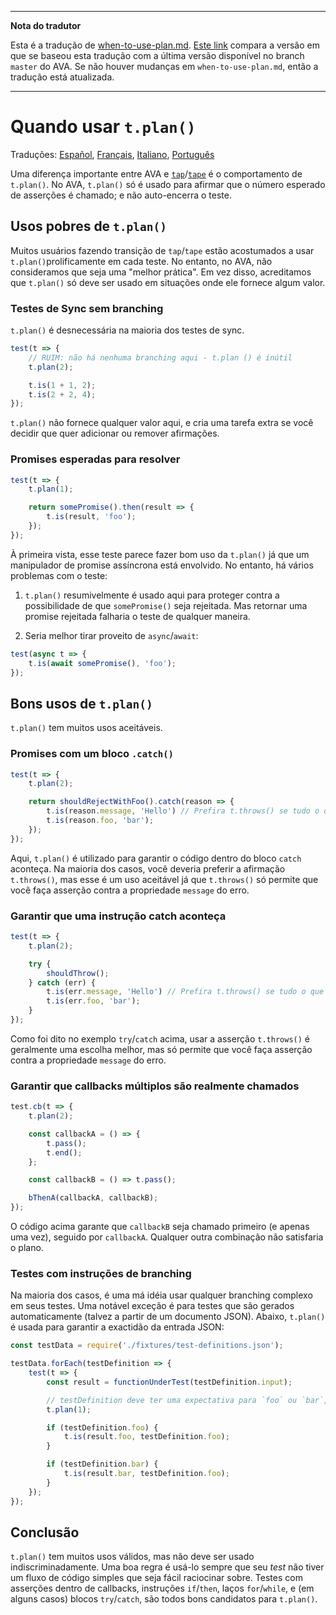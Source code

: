 ___
**Nota do tradutor**

Esta é a tradução de [when-to-use-plan.md](https://github.com/avajs/ava/blob/main/docs/recipes/when-to-use-plan.md). [Este link](https://github.com/avajs/ava/compare/049090008933a880dc896179aa851b885baf6058...main#diff-0c25d982e94d600cb6b8e438a0e67169) compara a versão em que se baseou esta tradução com a última versão disponível no branch `master` do AVA. Se não houver mudanças em `when-to-use-plan.md`, então a tradução está atualizada.
___

# Quando usar `t.plan()`

Traduções: [Español](https://github.com/avajs/ava-docs/blob/main/es_ES/docs/recipes/when-to-use-plan.md), [Français](https://github.com/avajs/ava-docs/blob/main/fr_FR/docs/recipes/when-to-use-plan.md), [Italiano](https://github.com/avajs/ava-docs/blob/main/it_IT/docs/recipes/when-to-use-plan.md), [Português](https://github.com/avajs/ava-docs/blob/main/pt_BR/docs/recipes/when-to-use-plan.md)

Uma diferença importante entre AVA e [`tap`](https://github.com/tapjs/node-tap)/[`tape`](https://github.com/substack/tape) é o comportamento de `t.plan()`. No AVA, `t.plan()` só é usado para afirmar que o número esperado de asserções é chamado; e não auto-encerra o teste.

## Usos pobres de `t.plan()`

Muitos usuários fazendo transição de `tap`/`tape` estão acostumados a usar `t.plan()`prolificamente em cada teste. No entanto, no AVA, não consideramos que seja uma "melhor prática". Em vez disso, acreditamos que `t.plan()` só deve ser usado em situações onde ele fornece algum valor.

### Testes de Sync sem branching

`t.plan()` é desnecessária na maioria dos testes de sync.

```js
test(t => {
	// RUIM: não há nenhuma branching aqui - t.plan () é inútil
	t.plan(2);

	t.is(1 + 1, 2);
	t.is(2 + 2, 4);
});
```

`t.plan()` não fornece qualquer valor aqui, e cria uma tarefa extra se você decidir que quer adicionar ou remover afirmações.

### Promises esperadas para resolver

```js
test(t => {
	t.plan(1);

	return somePromise().then(result => {
		t.is(result, 'foo');
	});
});
```

À primeira vista, esse teste parece fazer bom uso da `t.plan()` já que um manipulador de promise assíncrona está envolvido. No entanto, há vários problemas com o teste:

1. `t.plan()` resumivelmente é usado aqui para proteger contra a possibilidade de que `somePromise()` seja rejeitada. Mas retornar uma promise rejeitada falharia o teste de qualquer maneira.

2. Seria melhor tirar proveito de `async`/`await`:

```js
test(async t => {
	t.is(await somePromise(), 'foo');
});
```

## Bons usos de `t.plan()`

`t.plan()` tem muitos usos aceitáveis.

### Promises com um bloco `.catch()`

```js
test(t => {
	t.plan(2);

	return shouldRejectWithFoo().catch(reason => {
		t.is(reason.message, 'Hello') // Prefira t.throws() se tudo o que importa é a mensagem
		t.is(reason.foo, 'bar');
	});
});
```

Aqui, `t.plan()` é utilizado para garantir o código dentro do bloco `catch` aconteça. Na maioria dos casos, você deveria preferir a afirmação `t.throws()`, mas esse é um uso aceitável já que `t.throws()` só permite que você faça asserção contra a propriedade `message` do erro.

### Garantir que uma instrução catch aconteça

```js
test(t => {
	t.plan(2);

	try {
		shouldThrow();
	} catch (err) {
		t.is(err.message, 'Hello') // Prefira t.throws() se tudo o que importa é a mensagem
		t.is(err.foo, 'bar');
	}
});
```

Como foi dito no exemplo `try`/`catch` acima, usar a asserção `t.throws()` é geralmente uma escolha melhor, mas só permite que você faça asserção contra a propriedade `message` do erro.

### Garantir que callbacks múltiplos são realmente chamados

```js
test.cb(t => {
	t.plan(2);

	const callbackA = () => {
		t.pass();
		t.end();
	};

	const callbackB = () => t.pass();

	bThenA(callbackA, callbackB);
});
```

O código acima garante que `callbackB` seja chamado primeiro (e apenas uma vez), seguido por `callbackA`. Qualquer outra combinação não satisfaria o plano.

### Testes com instruções de branching

Na maioria dos casos, é uma má idéia usar qualquer branching complexo em seus testes. Uma notável exceção é para testes que são gerados automaticamente (talvez a partir de um documento JSON). Abaixo, `t.plan()` é usada para garantir a exactidão da entrada JSON:

```js
const testData = require('./fixtures/test-definitions.json');

testData.forEach(testDefinition => {
	test(t => {
		const result = functionUnderTest(testDefinition.input);

		// testDefinition deve ter uma expectativa para `foo` ou `bar`, mas não ambos
		t.plan(1);

		if (testDefinition.foo) {
			t.is(result.foo, testDefinition.foo);
		}

		if (testDefinition.bar) {
			t.is(result.bar, testDefinition.foo);
		}
	});
});
```

## Conclusão

`t.plan()` tem muitos usos válidos, mas não deve ser usado indiscriminadamente. Uma boa regra é usá-lo sempre que seu *test* não tiver um fluxo de código simples que seja fácil raciocinar sobre. Testes com asserções dentro de callbacks, instruções `if`/`then`, laços `for`/`while`, e (em alguns casos) blocos `try`/`catch`, são todos bons candidatos para `t.plan()`.

